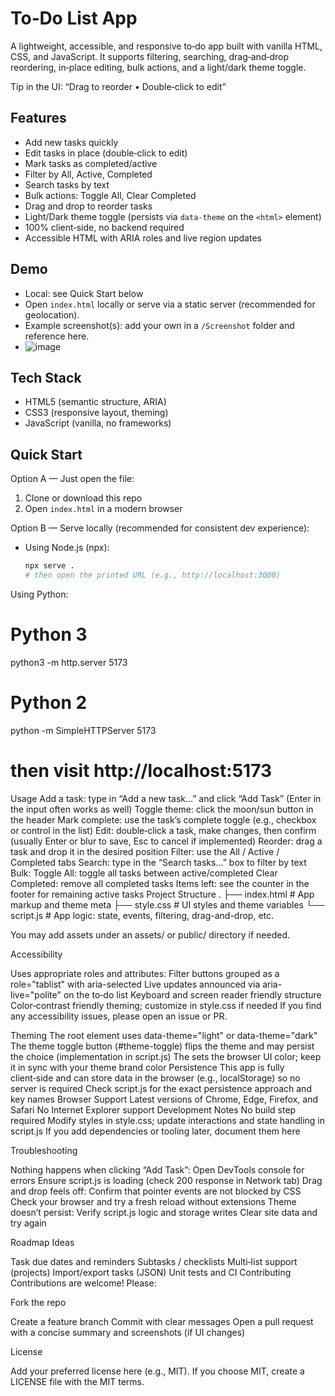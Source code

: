 # To‑Do List App

A lightweight, accessible, and responsive to‑do app built with vanilla HTML, CSS, and JavaScript. It supports filtering, searching, drag‑and‑drop reordering, in‑place editing, bulk actions, and a light/dark theme toggle.

Tip in the UI: “Drag to reorder • Double‑click to edit”

## Features

- Add new tasks quickly
- Edit tasks in place (double‑click to edit)
- Mark tasks as completed/active
- Filter by All, Active, Completed
- Search tasks by text
- Bulk actions: Toggle All, Clear Completed
- Drag and drop to reorder tasks
- Light/Dark theme toggle (persists via `data-theme` on the `<html>` element)
- 100% client‑side, no backend required
- Accessible HTML with ARIA roles and live region updates

## Demo

- Local: see Quick Start below
- Open `index.html` locally or serve via a static server (recommended for geolocation).
- Example screenshot(s): add your own in a `/Screenshot` folder and reference here.
- ![image](https://github.com/Mdsaif4363/To-Do-List-App/blob/1a47697c0e2f0e68ce41b16d79dec944cd5194ba/Screenshot%202025-08-25%20161715.png)

## Tech Stack

- HTML5 (semantic structure, ARIA)
- CSS3 (responsive layout, theming)
- JavaScript (vanilla, no frameworks)

## Quick Start

Option A — Just open the file:

1. Clone or download this repo
2. Open `index.html` in a modern browser

Option B — Serve locally (recommended for consistent dev experience):

- Using Node.js (npx):
  ```bash
  npx serve .
  # then open the printed URL (e.g., http://localhost:3000)
  ```

Using Python:

# Python 3

python3 -m http.server 5173

# Python 2

python -m SimpleHTTPServer 5173

# then visit http://localhost:5173

Usage
Add a task: type in “Add a new task…” and click “Add Task” (Enter in the input often works as well)
Toggle theme: click the moon/sun button in the header
Mark complete: use the task’s complete toggle (e.g., checkbox or control in the list)
Edit: double‑click a task, make changes, then confirm (usually Enter or blur to save, Esc to cancel if implemented)
Reorder: drag a task and drop it in the desired position
Filter: use the All / Active / Completed tabs
Search: type in the “Search tasks…” box to filter by text
Bulk:
Toggle All: toggle all tasks between active/completed
Clear Completed: remove all completed tasks
Items left: see the counter in the footer for remaining active tasks
Project Structure
.
├── index.html # App markup and theme meta
├── style.css # UI styles and theme variables
└── script.js # App logic: state, events, filtering, drag-and-drop, etc.


You may add assets under an assets/ or public/ directory if needed.

Accessibility

Uses appropriate roles and attributes:
Filter buttons grouped as a role="tablist" with aria-selected
Live updates announced via aria-live="polite" on the to‑do list
Keyboard and screen reader friendly structure
Color‑contrast friendly theming; customize in style.css if needed
If you find any accessibility issues, please open an issue or PR.

Theming
The root <html> element uses data-theme="light" or data-theme="dark"
The theme toggle button (#theme-toggle) flips the theme and may persist the choice (implementation in script.js)
The <meta name="theme-color"> sets the browser UI color; keep it in sync with your theme brand color
Persistence
This app is fully client‑side and can store data in the browser (e.g., localStorage) so no server is required
Check script.js for the exact persistence approach and key names
Browser Support
Latest versions of Chrome, Edge, Firefox, and Safari
No Internet Explorer support
Development Notes
No build step required
Modify styles in style.css; update interactions and state handling in script.js
If you add dependencies or tooling later, document them here

Troubleshooting

Nothing happens when clicking “Add Task”:
Open DevTools console for errors
Ensure script.js is loading (check 200 response in Network tab)
Drag and drop feels off:
Confirm that pointer events are not blocked by CSS
Check your browser and try a fresh reload without extensions
Theme doesn’t persist:
Verify script.js logic and storage writes
Clear site data and try again

Roadmap Ideas

Task due dates and reminders
Subtasks / checklists
Multi‑list support (projects)
Import/export tasks (JSON)
Unit tests and CI
Contributing
Contributions are welcome! Please:

Fork the repo

Create a feature branch
Commit with clear messages
Open a pull request with a concise summary and screenshots (if UI changes)

License

Add your preferred license here (e.g., MIT). If you choose MIT, create a LICENSE file with the MIT terms.
